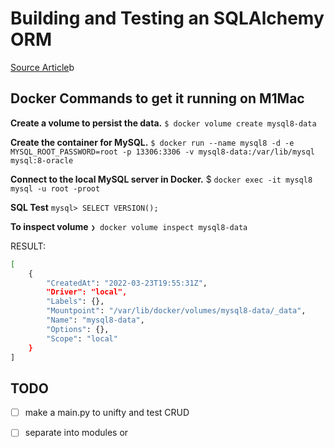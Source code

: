 
# Building and Testing an SQLAlchemy ORM 

[Source Article](https://medium.com/codex/learn-the-basics-and-get-started-with-sqlalchemy-orm-from-scratch-66c8624b069)b




## Docker Commands to get it running on M1Mac


**Create a volume to persist the data.**
`$ docker volume create mysql8-data`

**Create the container for MySQL.**
`$ docker run --name mysql8 -d -e MYSQL_ROOT_PASSWORD=root -p 13306:3306 -v mysql8-data:/var/lib/mysql mysql:8-oracle`


**Connect to the local MySQL server in Docker.**
$ `docker exec -it mysql8 mysql -u root -proot`

**SQL Test**
`mysql> SELECT VERSION();`


**To inspect volume**
`❯ docker volume inspect mysql8-data`

RESULT:
``` bash
[
    {
        "CreatedAt": "2022-03-23T19:55:31Z",
        "Driver": "local",
        "Labels": {},
        "Mountpoint": "/var/lib/docker/volumes/mysql8-data/_data",
        "Name": "mysql8-data",
        "Options": {},
        "Scope": "local"
    }
]

```

## TODO
- [ ] make a main.py to unifty and test CRUD
- [ ] separate into modules or 



